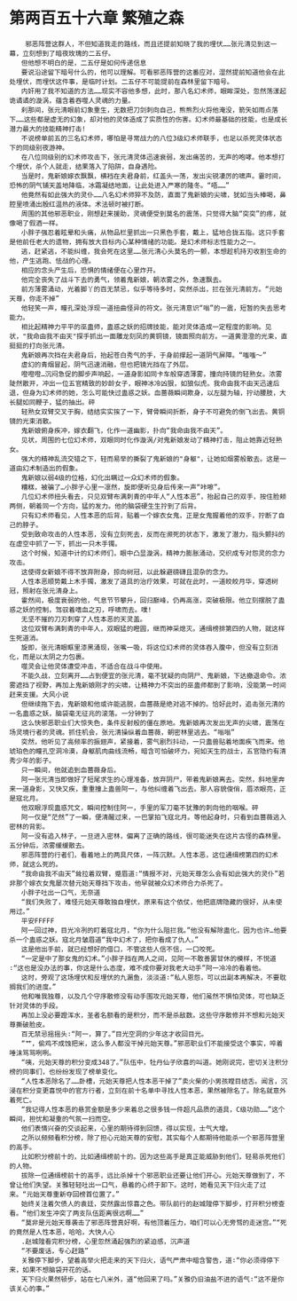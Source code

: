 # 第两百五十六章 繁殖之森
        邪恶阵营这群人，不但知道我走的路线，而且还提前知晓了我的埋伏……张元清见到这一幕，立刻想到了暗夜玫瑰的二五仔。
       但他想不明白的是，二五仔是如何传递信息
       要说沿途留下暗号什么的，他可以理解。可看邪恶阵营的这番应对，湿然提前知道他会在此处埋伏，而埋伏这件事，是临时计划。二五仔不可能提前在森林里留下暗号。
       内奸用了我不知道的方法……现实不容他多想，此时，那八名幻术师，眼眸深处，忽然荡漾起诡谲谲的漩涡，蕴含着吞噬人灵魂的力量。
       刹那间，张元清眼前幻象重生，无数把刀剑刺向自己，熊熊烈火将他淹没，箭矢如雨点落下……这些都是虚无的幻象，却对他的灵体造成了实质性的伤害。幻术师最基础的技能，也是成长潜力最大的技能精神打击!
       不说榜单前五的三名幻术师，哪怕是寻常战力的八位3级幻术师联手，也足以杀死灵体状态下的同级别夜游神。
       在八位同级别的幻术师攻击下，张元清灵体迅速衰弱，发出痛苦的，无声的咆哮。他本想打个埋伏，杀个人就走，结果落入了陷阱，自身遇险。
       当是时，鬼新娘嫁衣飘飘，横裆在夫君身前，红盖头一荡，发出尖锐凄厉的啸声。霎时间，恐怖的阴气铺天盖地降临，冰霜凝结地面，让此处进入严寒的隆冬。“唔……”
       他竟然有如此强大的灵仆……八名幻术师猝不及防，直面了鬼新娘的尖啸，犹如当头棒喝，鼻腔里喷涌出殷红温热的液体。术法顿时被打断。
       周围的其他邪恶职业，刚想赶来援助，灵魂便受到莫名的震荡，只觉得大脑“突突”的疼，就像喝了假酒一样。
       小胖子强忍着眩晕和头痛，从物品栏里抓出一只黑色手套，戴上，猛地合拢五指。这只手套是他前任老大的遗物，拥有放大目标内心某种情绪的功能。是幻术师标志性能力之一。
       逃，赶紧逃，不能纠缠，我会死在这里……张元清心头莫名的一颤，本想趁机持刃收割生命的他，产生逃跑、怯战的心理。
       相应的念头产生后，恐惧的情绪便在心里炸开。
       他完全丧失了战斗下去的勇气，领着鬼新娘，朝浓雾之外，急速飘去。
       前方薄雾涌动，光着脚丫的百无禁忌，似乎等待多时，突然杀出，拦在张元清前方。“元始天尊，你走不掉”
       他轻笑一声，瞳孔深处浮现一道扭曲怪异的符文。张元清意识“嗡”的一震，短暂的失去思考能力。
       相比起精神力平平的巫蛊师，蛊惑之妖的招牌技能，能对灵体造成一定程度的影响。见状，"我命由我不由天"探手抓出一面雕龙刻凤的黄铜镜，镜面照向前方。一道黄澄澄的光束，直挺挺的打向张元清。
       鬼新娘再次挡在夫君身后，抬起苍白秀气的手，于身前撑起一道阴气屏障。“嗤嗤～”
       虚幻的青烟冒起，阴气迅速消融，但也把镜光挡在了外层。
       噔噔噔…沉闷急促的脚步声响起，一道身影如同卡车般穿透薄雾，撞向持镜的轻熟女。浓雾陡然散开，冲出一位五官精致的妙龄女子，眼神冰冷凶狠，如狼似虎。我命由我不由天迅速后退，但身为幻术师的她，怎么可能快过蛊惑之妖。血蔷薇瞬间欺身，以左腿为轴，拧动腰肢，大长腿如同鞭子，猛的抽出。砰
       轻熟女双臂交叉于胸，结结实实挨了一下，臂骨瞬间折断，身子不可避免的倒飞出去。黄铜镜的光束消散。
       鬼新娘俯身疾冲，嫁衣翻飞，化作一道幽影，扑向“我命由我不由天”。
       见状，周围的七位幻术师，双眼同时化作漩涡/对鬼新娘发动了精神打击，阻止她靠近轻熟女。
       强大的精神乱流交错之下，轻而易举的撕裂了鬼新娘的"身躯"，让她如烟雾般散去。这是一道由幻术制造出的假象。
       鬼新娘以弱4级的位格，幻化出瞒过一众幻术师的假象。
       糟糕，被骗了…小胖子心里一凛然，旋即便听见身后传来一声“咔嚓”。
       几位幻术师扭头看去，只见双臂布满刺青的中年人“人性本恶”，抬起自己的双手，按住脸颊两侧，朝着同一个方向，猛的发力。他的脑袋硬生生拧到了后背。
       只有幻术师看见，人性本恶的后背，贴着一个嫁衣女鬼，正是女鬼握着他的双手，拧断了自己的脖子。
       受到致命攻击的人性本恶，没有立刻死去，反而在濒死的状态下，激发了潜力，指头颤抖的在虚空中抓了一下，抓出一只木手镯。
       这个时候，知道中计的幻术师们，眼中凸显漩涡，精神力膨胀涌动，交织成专对怨灵的念力攻击。
       这使得女新娘不得不放弃附身，掠向树冠，以此躲避磅礴且混杂的念力。
       人性本恶顺势戴上木手镯，激发了道具的治疗效果，可就在此时，一道皎皎月华，穿透树冠，照射在张元清身上。
       霍然间，极度衰弱的他，气息节节攀升，回归巅峰，仍再高涨，突破极限。他立刻摆脱了蛊惑之妖的控制，驾驭着嗜血之刃，呼啸而去。噗!
       无坚不摧的刀刃刺穿了人性本恶的天灵盖。
       这位双臂布满刺青的中年人，双眼猛的瞪圆，继而神采熄灭。通缉榜排第四的人物，就这样生死道消。
       旋即，张元清眼眶里漆黑涌现，张嘴一吸，将这位幻术师的灵体吞入腹中，但没有立刻消化，而是以太阴之力包裹。
       噬灵会让他灵体遭受冲击，不适合在战斗中使用。
       不能久战，立刻离开……占到便宜的张元清，毫不犹疑的向阴尸、鬼新娘，下达撤退命令。浓雾遮挡了视野，再加上鬼新娘刚才的尖啸，让精神力不突出的巫蛊师都到了影响，没能第一时间赶来支援。大风小说
       但继续拖下去，鬼新娘和他或许能逃脱，血蔷薇是绝对逃不掉的。恰好此时，追击张元清的一名蛊惑之妖，脑袋毫无征兆的滚落。一分钟到了
       这么快邪恶职业们大惊失色，条件反射般的僵在原地。鬼新娘再次发出无声的尖啸，震荡在场灵境行者的灵魂。抓住机会，张元清操纵着血蔷薇，朝密林里逃去。“嗡嗡”
       突然，他听见了高频率的振翅声，紧接着，雾气剧烈抖动，一只蛊兽贴着地面疾飞而来。他琥珀色的瞳孔空洞冷漠，身躯肌肉曲线流畅，暗含可怕破坏力，宛如天生的战士，五官隐约有清秀少年的影子。
       只一瞬间，他就追到血蔷薇身后。
       阿一张元清当即做好了短尾求生的心理准备，放弃阴尸，带着鬼新娘离去。突然，斜地里奔来一道身影，又快又疾，重重撞上蛊兽阿一，与他纠缠着飞出去。那人容貌俊俏，眉浓眼亮，正是寇北月。
       他双眼浮现蛊惑咒文，瞬间控制住阿一，手里的军刀毫不犹豫的刺向他的咽喉。砰
       阿一仅是“茫然”了一瞬，便清醒过来，一巴掌拍飞寇北月。等他起身时，只看到血蔷薇逃入密林的背影。
       阿一没有追入林子，一旦进入密林，偏离了正确的路线，很可能迷失在这片古怪的森林里。五分钟后，浓雾缓缓散去。
       邪恶阵营的行者们，看着地上的两具尺体，一阵沉默。人性本恶，这位通缉榜第四的幻术师，就这么死的。
       “我命由我不由天”耸拉着双臂，蹙眉道∶“情报不对，元始天尊怎么会有如此强大的灵仆”若非那个嫁衣女鬼屡次替元始天尊挡下攻击，他早就被众幻术师合力杀死了。
       小胖子吐出一口气，无奈道
       “我们失败了，难怪元始天尊敢独自埋伏，原来有这个依仗，他把底牌隐藏的很好，从未使用过。”
       平安FFFFF
       阿一回过神，目光冷冽的盯着寇北月，“你为什么阻拦我。”他没有解除蛊化，因为也许…他要杀一个蛊惑之妖。寇北月皱眉道“我中幻术了，把你看成了仇人。”
       这是他出手前，就已经想好的借口，不管这些人信不信，一口咬死。
       “一定是中了那女鬼的幻术。”小胖子挡在两人之间，见阿一不敢善罢甘休的模样，不悦道∶“这也是没办法的事，你这是什么态度，难不成你要对我老大动手”阿一冷冷的看着他。
       这时，旁观了这场埋伏和反埋伏的九漏鱼，淡淡道∶“私人恩怨，可以出副本再解决，不要耽搁我们的进度。”
       他和唯我独尊，以及几个守序散修没有动手围攻元始天尊，他们虽然不惧怕灵体，可也缺乏针对灵体的手段。
       再加上没必要蹬浑水，圣者名额看的是积分，而不是杀敌数。这些守序散修并不想和元始天尊撕破脸皮。
       百无禁忌摇摇头∶“阿一，算了。”目光空洞的少年这才收回目光。
       “艹，偷鸡不成蚀把米，这么多人都没干掉元始天尊。”邪恶职业们不能接受这个事实，啐着唾沫骂骂咧咧。
       “咦，元始天尊的积分变成348了。”队伍中，牡丹仙子欣喜的叫道。她刚说完，密切关注积分榜的同事们，也纷纷发现了榜单变化。
       “人性本恶除名了……卧槽，元始天尊把人性本恶干掉了”卖火柴的小男孩瞠目结舌。闻言，沉浸在积分变更喜悦中的官方行者，立刻在前十名单中寻找人性本恶，果然被除名了。除名就意外着死亡。
       “我记得人性本恶的悬赏金额是多少来着总之很多钱一件超凡品质的道具，C级功勋……”这个瞬间，担忧和凝重的气氛一扫而空。
       他们表情兴奋的交谈起来，心里的期待得到回馈，得以实现，士气大增。
       之所以频频看积分榜，除了担心元始天尊的安慰，其实每个人都期待他能杀一个邪恶阵营里的高手。
       比如积分榜前十的，比如通缉榜前十的。因为这些高手是真正能威胁到他们，轻易杀死他们的人物。
       拔除一位通缉榜前十的高手，远比杀掉十个邪恶职业还要让他们开心。元始天尊做到了，不曾让他们失望。关雅轻轻吐出一口气，悬着的心终于卸下。这时，她看见天下归火走了过来。“元始天尊重新夺回榜首位置了。”
       始终关注着欠债人的袁廷，突然露出惊喜之色。带队前行的赵城隍停下脚步，打开积分榜查看。“他们发生冲突了两支队伍距离很远啊……”
       “莫非是元始天尊袭击了邪恶阵营真好啊，有他顶着压力，咱们可以心无旁骛的走迷宫。”“死的竟然是人性本恶，哈哈，大快人心
       .赵城隍看完积分榜，心里忽然涌起强烈的紧迫感，沉声道
       “不要废话，专心赶路”
       关雅停下脚步，望着高举火把走来的天下归火，语气严肃中暗含警告，道∶“你必须得停下来，如果不想脑袋开花的话。
       天下归火果然顿步，站在七八米外，道“他回来了吗。”关雅仍旧油盐不进的语气∶“这不是你该关心的事。”